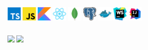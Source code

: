 <div>
  <img width="30px" src="./assets/typescript.svg">
  <img width="30px" src="./assets/javascript.svg">
  <img width="30px" src="./assets/kotlin.svg">
  <img width="30px" src="./assets/react.svg">
  <img width="30px" src="./assets/mongodb.svg">
  <img width="30px" src="./assets/postgresql.svg">
  <img width="30px" src="./assets/docker.svg">
  <img width="30px" src="./assets/webstorm.svg">
  <img width="30px" src="./assets/intellij-idea.svg">
</div>

<br />

![](https://hit.yhype.me/github/profile?user_id=41450647)
![](https://komarev.com/ghpvc/?username=SerenModz21&style=plastic)
 
